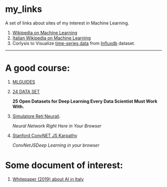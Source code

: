 my_links
========


A set of links about  sites of my interest in Machine Learning.

1. [Wikipedia on Machine Learning](https://en.wikipedia.org/wiki/Machine_learning)
2. [Italian Wikipedia on Machine Learning](https://it.wikipedia.org/wiki/Apprendimento_automatico)
3. Corlysis to  Visualize  [time-series data](https://corlysis.com/grafana/dashboard/db/sigfox1?orgId=620&from=1530606322781&to=1530622425247) from [Influxdb](https://www.influxdata.com/blog/) dataset.

--------------------------------------------

A good course:
==============
1. [MLGUIDES](https://ml4a.github.io/guides/)
2. [24 DATA SET](https://www.analyticsvidhya.com/blog/2018/03/comprehensive-collection-deep-learning-datasets/?utm_source=mail&utm_medium=sendy&utm_campaign=10_Jan_2019_Subscribers_DL&utm_source=newsletter&utm_medium=sendy&utm_campaign=email_marketing)

    **25 Open Datasets for Deep Learning Every Data Scientist Must Work With.**
3. [Simulatore Reti Neurali](https://playground.tensorflow.org/#activation=tanh&batchSize=10&dataset=circle&regDataset=reg-plane&learningRate=0.03&regularizationRate=0&noise=0&networkShape=4,2&seed=0.74228&showTestData=false&discretize=false&percTrainData=50&x=true&y=true&xTimesY=false&xSquared=false&ySquared=false&cosX=false&sinX=false&cosY=false&sinY=false&collectStats=false&problem=classification&initZero=false&hideText=false).

    *Neural Network Right Here in Your Browser*
4. [Stanford ConvNET JS Karpathy ](https://cs.stanford.edu/people/karpathy/convnetjs/)

    *ConvNetJSDeep Learning in your browser*


Some document of interest:
==============
1. [Whitepaper (2019) about AI in Italy](https://github.com/scarimp/my_links/blob/master/Whitepaper_AGID_ITALIA2019.pdf)

